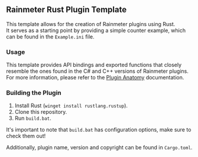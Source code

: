 ## Rainmeter Rust Plugin Template
This template allows for the creation of Rainmeter plugins using Rust.  
It serves as a starting point by providing a simple counter example, which can be found in the `Example.ini` file.

### Usage
This template provides API bindings and exported functions that closely resemble the ones found in the C# and C++ versions of Rainmeter plugins. For more information, please refer to the [Plugin Anatomy](https://docs.rainmeter.net/developers/plugin/plugin-anatomy) documentation.

### Building the Plugin
1. Install Rust (`winget install rustlang.rustup`).
2. Clone this repository.
3. Run `build.bat`.

It's important to note that `build.bat` has configuration options, make sure to check them out!

Additionally, plugin name, version and copyright can be found in `Cargo.toml`.